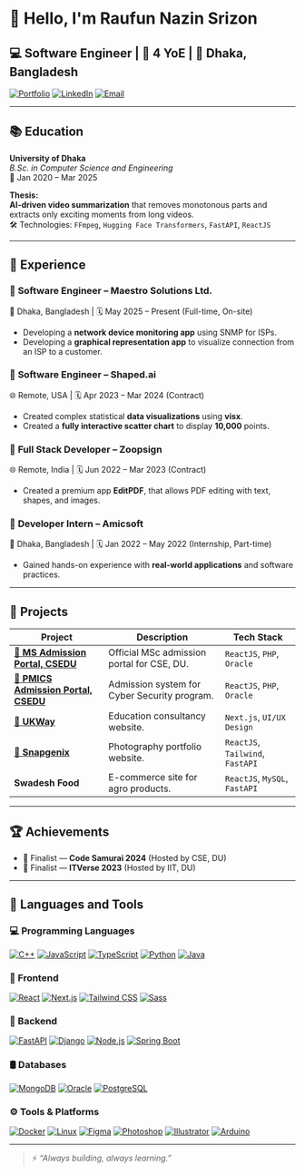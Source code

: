 # 👋 Hello, I'm Raufun Nazin Srizon

## 💻 Software Engineer | 💼 4 YoE | 📍 Dhaka, Bangladesh  

[![Portfolio](https://img.shields.io/badge/Portfolio-gray?logo=vercel)](https://srizon.vercel.app)  [![LinkedIn](https://img.shields.io/badge/LinkedIn-blue?logo=linkedin)](https://www.linkedin.com/in/raufunnazin/)  [![Email](https://img.shields.io/badge/Email-red?logo=gmail&logoColor=f5f5f5)](mailto:raufun.nazin13@gmail.com)

---

## 📚 Education

**University of Dhaka**  
_B.Sc. in Computer Science and Engineering_  
📅 Jan 2020 – Mar 2025  

**Thesis:**  
**AI-driven video summarization** that removes monotonous parts and extracts only exciting moments from long videos.  
🛠️ Technologies: `FFmpeg`, `Hugging Face Transformers`, `FastAPI`, `ReactJS`

---

## 💼 Experience

### 🏢 **Software Engineer – Maestro Solutions Ltd.**  

📍 Dhaka, Bangladesh | 🗓️ May 2025 – Present (Full-time, On-site)  

- Developing a **network device monitoring app** using SNMP for ISPs.
- Developing a **graphical representation app** to visualize connection from an ISP to a customer.

### 🧠 **Software Engineer – Shaped.ai**  

🌐 Remote, USA | 🗓️ Apr 2023 – Mar 2024 (Contract)  

- Created complex statistical **data visualizations** using **visx**.
- Created a **fully interactive scatter chart** to display **10,000** points.

### 📄 **Full Stack Developer – Zoopsign**  

🌐 Remote, India | 🗓️ Jun 2022 – Mar 2023 (Contract)

- Created a premium app **EditPDF**, that allows PDF editing with text, shapes, and images.

### 🧪 **Developer Intern – Amicsoft**

📍 Dhaka, Bangladesh | 🗓️ Jan 2022 – May 2022 (Internship, Part-time)

- Gained hands-on experience with **real-world applications** and software practices.

---

## 🚀 Projects

| Project | Description | Tech Stack |
|--------|---------------|------|
| [🔗 **MS Admission Portal, CSEDU**](https://msadmission.cse.du.ac.bd/) | Official MSc admission portal for CSE, DU. | `ReactJS`, `PHP`, `Oracle`|
| [🔗 **PMICS Admission Portal, CSEDU**](https://pmics.cse.du.ac.bd/) | Admission system for Cyber Security program. | `ReactJS`, `PHP`, `Oracle` |
| [🔗 **UKWay**](https://ukway.vercel.app/) | Education consultancy website. | `Next.js`, `UI/UX Design` |
| [🔗 **Snapgenix**](https://snapgenix.com/) | Photography portfolio website. | `ReactJS`, `Tailwind`, `FastAPI` |
| **Swadesh Food** | E-commerce site for agro products. | `ReactJS`, `MySQL`, `FastAPI` |

---

## 🏆 Achievements

- 🥇 Finalist — **Code Samurai 2024** (Hosted by CSE, DU)  
- 🏅 Finalist — **ITVerse 2023** (Hosted by IIT, DU)

---

## 🧰 Languages and Tools

### 💻 Programming Languages

[![C++](https://img.shields.io/badge/C++-00599C?style=for-the-badge&logo=c%2B%2B&logoColor=white)](https://isocpp.org/)
[![JavaScript](https://img.shields.io/badge/JavaScript-F7DF1E?style=for-the-badge&logo=javascript&logoColor=black)](https://developer.mozilla.org/en-US/docs/Web/JavaScript)
[![TypeScript](https://img.shields.io/badge/TypeScript-3178C6?style=for-the-badge&logo=typescript&logoColor=white)](https://www.typescriptlang.org/)
[![Python](https://img.shields.io/badge/Python-3776AB?style=for-the-badge&logo=python&logoColor=white)](https://www.python.org/)
[![Java](https://img.shields.io/badge/Java-007396?style=for-the-badge&logo=java&logoColor=white)](https://www.java.com/)

### 🎨 Frontend

[![React](https://img.shields.io/badge/React-61DAFB?style=for-the-badge&logo=react&logoColor=black)](https://reactjs.org/)
[![Next.js](https://img.shields.io/badge/Next.js-000000?style=for-the-badge&logo=next.js&logoColor=white)](https://nextjs.org/)
[![Tailwind CSS](https://img.shields.io/badge/Tailwind_CSS-06B6D4?style=for-the-badge&logo=tailwind-css&logoColor=white)](https://tailwindcss.com/)
[![Sass](https://img.shields.io/badge/Sass-CC6699?style=for-the-badge&logo=sass&logoColor=white)](https://sass-lang.com/)

### 🔧 Backend

[![FastAPI](https://img.shields.io/badge/FastAPI-009688?style=for-the-badge&logo=fastapi&logoColor=white)](https://fastapi.tiangolo.com/)
[![Django](https://img.shields.io/badge/Django-092E20?style=for-the-badge&logo=django&logoColor=white)](https://www.djangoproject.com/)
[![Node.js](https://img.shields.io/badge/Node.js-339933?style=for-the-badge&logo=node.js&logoColor=white)](https://nodejs.org/)
[![Spring Boot](https://img.shields.io/badge/Spring_Boot-6DB33F?style=for-the-badge&logo=springboot&logoColor=white)](https://spring.io/projects/spring-boot)

### 🛢️ Databases

[![MongoDB](https://img.shields.io/badge/MongoDB-47A248?style=for-the-badge&logo=mongodb&logoColor=white)](https://www.mongodb.com/)
[![Oracle](https://img.shields.io/badge/Oracle-F80000?style=for-the-badge&logo=oracle&logoColor=white)](https://www.oracle.com/)
[![PostgreSQL](https://img.shields.io/badge/PostgreSQL-4169E1?style=for-the-badge&logo=postgresql&logoColor=white)](https://www.postgresql.org/)

### ⚙️ Tools & Platforms

[![Docker](https://img.shields.io/badge/Docker-2496ED?style=for-the-badge&logo=docker&logoColor=white)](https://www.docker.com/)
[![Linux](https://img.shields.io/badge/Linux-FCC624?style=for-the-badge&logo=linux&logoColor=black)](https://www.kernel.org/)
[![Figma](https://img.shields.io/badge/Figma-F24E1E?style=for-the-badge&logo=figma&logoColor=white)](https://www.figma.com/)
[![Photoshop](https://img.shields.io/badge/Photoshop-31A8FF?style=for-the-badge&logo=adobephotoshop&logoColor=white)](https://www.adobe.com/products/photoshop.html)
[![Illustrator](https://img.shields.io/badge/Illustrator-FF9A00?style=for-the-badge&logo=adobeillustrator&logoColor=white)](https://www.adobe.com/products/illustrator.html)
[![Arduino](https://img.shields.io/badge/Arduino-00979D?style=for-the-badge&logo=arduino&logoColor=white)](https://www.arduino.cc/)


---

> ⚡ _“Always building, always learning.”_
